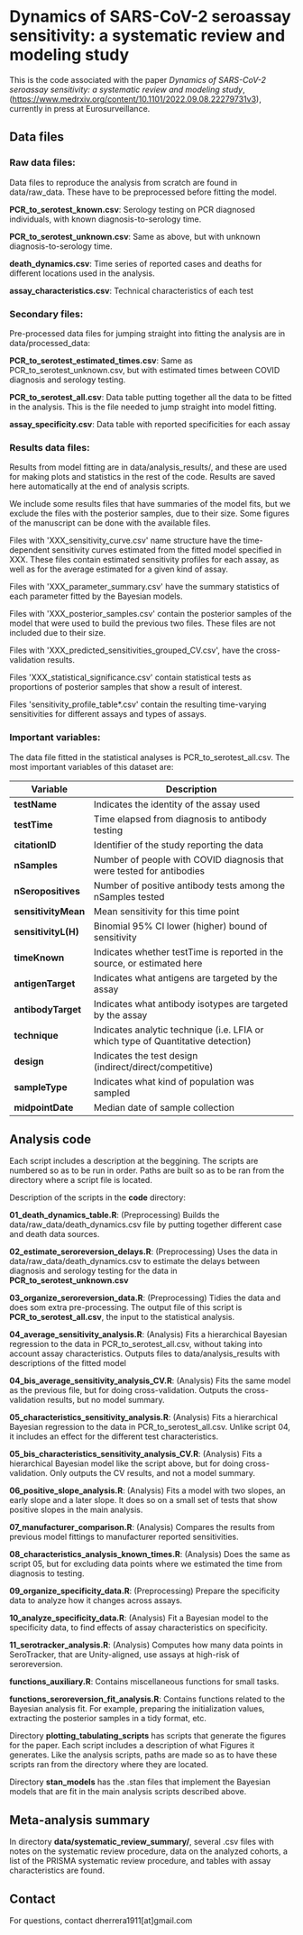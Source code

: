# Dynamics of SARS-CoV-2 seroassay sensitivity: a systematic review and modeling study

This is the code associated with the paper
*Dynamics of SARS-CoV-2 seroassay sensitivity: a systematic review and modeling study*,
(https://www.medrxiv.org/content/10.1101/2022.09.08.22279731v3),
currently in press at Eurosurveillance.

## Data files

### Raw data files:

Data files to reproduce the analysis from scratch are found
in data/raw_data. These have to be preprocessed before
fitting the model.

**PCR_to_serotest_known.csv**: Serology testing on PCR diagnosed
individuals, with known diagnosis-to-serology time.

**PCR_to_serotest_unknown.csv**: Same as above, but with
unknown diagnosis-to-serology time.

**death_dynamics.csv**: Time series of reported cases and deaths
for different locations used in the analysis.

**assay_characteristics.csv**: Technical
characteristics of each test

### Secondary files:

Pre-processed data files for jumping straight into fitting
the analysis are in data/processed_data:

**PCR_to_serotest_estimated_times.csv**: Same as PCR_to_serotest_unknown.csv,
but with estimated times between COVID diagnosis and serology testing.

**PCR_to_serotest_all.csv**: Data table putting together all the data
to be fitted in the analysis. This is the file needed to jump straight
into model fitting.

**assay_specificity.csv**: Data table with reported specificities
for each assay

### Results data files:

Results from model fitting are in data/analysis_results/, and these
are used for making plots and statistics in the rest of the code.
Results are saved here automatically at the end of analysis scripts. 

We include some results files that have summaries of the model fits,
but we exclude the files with the posterior samples, due to their size.
Some figures of the manuscript can be done with the available files.

Files with 'XXX_sensitivity_curve.csv' name structure have the
time-dependent sensitivity curves estimated from the fitted model
specified in XXX. These files contain estimated sensitivity profiles
for each assay, as well as for the average estimated for a given
kind of assay.

Files with 'XXX_parameter_summary.csv' have the summary statistics
of each parameter fitted by the Bayesian models. 

Files with 'XXX_posterior_samples.csv' contain the posterior samples
of the model that were used to build the previous two files.
These files are not included due to their size.

Files with 'XXX_predicted_sensitivities_grouped_CV.csv', have the
cross-validation results.

Files 'XXX_statistical_significance.csv' contain statistical tests
as proportions of posterior samples that show a result of interest.

Files 'sensitivity_profile_table*.csv' contain the resulting
time-varying sensitivities for different assays and
types of assays.

### Important variables:

The data file fitted in the statistical analyses is PCR_to_serotest_all.csv.
The most important variables of this dataset are:

| Variable | Description |
| -------- | ----------- |
| **testName** | Indicates the identity of the assay used |
| **testTime** | Time elapsed from diagnosis to antibody testing |
| **citationID** | Identifier of the study reporting the data |
| **nSamples** | Number of people with COVID diagnosis that were tested for antibodies |
| **nSeropositives** | Number of positive antibody tests among the nSamples tested |
| **sensitivityMean** | Mean sensitivity for this time point |
| **sensitivityL(H)** | Binomial 95% CI lower (higher) bound of sensitivity |
| **timeKnown** | Indicates whether testTime is reported in the source, or estimated here |
| **antigenTarget** | Indicates what antigens are targeted by the assay |
| **antibodyTarget** | Indicates what antibody isotypes are targeted by the assay |
| **technique** | Indicates analytic technique (i.e. LFIA or which type of Quantitative detection) |
| **design** | Indicates the test design (indirect/direct/competitive) |
| **sampleType** | Indicates what kind of population was sampled |
| **midpointDate** | Median date of sample collection |


##  Analysis code

Each script includes a description at the beggining.
The scripts are numbered so as to be run in order.
Paths are built so as to be ran from the directory where
a script file is located.

Description of the scripts in the ****code**** directory:

**01_death_dynamics_table.R**: (Preprocessing) Builds the
data/raw_data/death_dynamics.csv file by putting together different
case and death data sources.

**02_estimate_seroreversion_delays.R**: (Preprocessing) Uses the data in
data/raw_data/death_dynamics.csv to estimate the delays between
diagnosis and serology testing for the data in **PCR_to_serotest_unknown.csv**

**03_organize_seroreversion_data.R**: (Preprocessing) Tidies the
data and does som extra pre-processing. The output file of this
script is **PCR_to_serotest_all.csv**, the input to the
statistical analysis.

**04_average_sensitivity_analysis.R**: (Analysis) Fits a hierarchical
Bayesian regression to the data in PCR_to_serotest_all.csv, without
taking into account assay characteristics. Outputs files to
data/analysis_results with descriptions of the fitted model

**04_bis_average_sensitivity_analysis_CV.R**: (Analysis) Fits the
same model as the previous file, but for doing cross-validation.
Outputs the cross-validation results, but no model summary.

**05_characteristics_sensitivity_analysis.R**: (Analysis) Fits a hierarchical
Bayesian regression to the data in PCR_to_serotest_all.csv. Unlike script
04, it includes an effect for the different test characteristics. 

**05_bis_characteristics_sensitivity_analysis_CV.R**: (Analysis) Fits a
hierarchical Bayesian model like the script above, but for
doing cross-validation. Only outputs the CV results, and not a
model summary.

**06_positive_slope_analysis.R**: (Analysis) Fits a model with
two slopes, an early slope and a later slope. It does so on
a small set of tests that show positive slopes in the main analysis.

**07_manufacturer_comparison.R**: (Analysis) Compares the results from
previous model fittings to manufacturer reported sensitivities.

**08_characteristics_analysis_known_times.R**: (Analysis) Does the
same as script 05, but for excluding data points where we
estimated the time from diagnosis to testing.

**09_organize_specificity_data.R**: (Preprocessing) Prepare the
specificity data to analyze how it changes across assays.

**10_analyze_specificity_data.R**: (Analysis) Fit a Bayesian
model to the specificity data, to find effects of assay
characteristics on specificity.

**11_serotracker_analysis.R**: (Analysis) Computes how many
data points in SeroTracker, that are Unity-aligned, use
assays at high-risk of seroreversion.

**functions_auxiliary.R**: Contains miscellaneous functions for small tasks.

**functions_seroreversion_fit_analysis.R**: Contains functions related to
the Bayesian analysis fit. For example, preparing the initialization
values, extracting the posterior samples in a tidy format, etc.

Directory **plotting_tabulating_scripts** has scripts
that generate the figures for the paper. Each script includes
a description of what Figures it generates. Like the analysis
scripts, paths are made so as to have these scripts ran
from the directory where they are located.

Directory **stan_models** has the .stan files that implement
the Bayesian models that are fit in the main analysis scripts
described above.

##  Meta-analysis summary

In directory **data/systematic_review_summary/**, several
.csv files with notes on the systematic review procedure, data
on the analyzed cohorts, a list of the PRISMA systematic review
procedure, and tables with assay characteristics are found.


## Contact

For questions, contact dherrera1911\[at\]gmail.com


